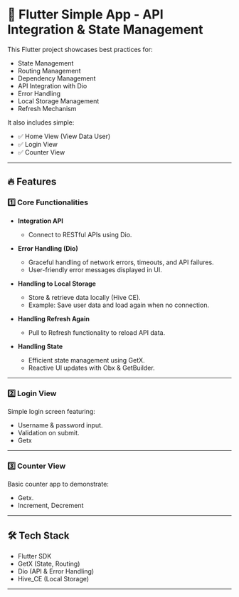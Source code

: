 # 🚀 Flutter Simple App - API Integration & State Management

This Flutter project showcases best practices for:

- State Management
- Routing Management
- Dependency Management
- API Integration with Dio
- Error Handling
- Local Storage Management
- Refresh Mechanism

It also includes simple:

- ✅ Home View (View Data User)
- ✅ Login View
- ✅ Counter View

---

## 🔥 Features

### 1️⃣ Core Functionalities

- **Integration API**
  - Connect to RESTful APIs using Dio.
  
- **Error Handling (Dio)**
  - Graceful handling of network errors, timeouts, and API failures.
  - User-friendly error messages displayed in UI.

- **Handling to Local Storage**
  - Store & retrieve data locally (Hive CE).
  - Example: Save user data and load again when no connection.

- **Handling Refresh Again**
  - Pull to Refresh functionality to reload API data.

- **Handling State**
  - Efficient state management using GetX.
  - Reactive UI updates with Obx & GetBuilder.

---

### 2️⃣ Login View

Simple login screen featuring:

- Username & password input.
- Validation on submit.
- Getx

---

### 3️⃣ Counter View

Basic counter app to demonstrate:

- Getx.
- Increment, Decrement

---

## 🛠️ Tech Stack

- Flutter SDK
- GetX (State, Routing)
- Dio (API & Error Handling)
- Hive_CE (Local Storage)

---
